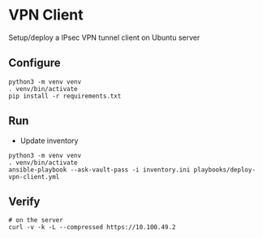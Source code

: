 # VPN Client

Setup/deploy a IPsec VPN tunnel client on Ubuntu server

## Configure
```
python3 -m venv venv
. venv/bin/activate
pip install -r requirements.txt
```

## Run

- Update inventory

```
python3 -m venv venv
. venv/bin/activate
ansible-playbook --ask-vault-pass -i inventory.ini playbooks/deploy-vpn-client.yml
```

## Verify

```
# on the server
curl -v -k -L --compressed https://10.100.49.2
```
